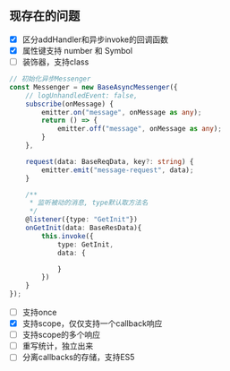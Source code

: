 
## 现存在的问题
- [x] 区分addHandler和异步invoke的回调函数
- [x] 属性键支持 number 和 Symbol
- [ ] 装饰器，支持class
```typescript
// 初始化异步Messenger
const Messenger = new BaseAsyncMessenger({
    // logUnhandledEvent: false,
    subscribe(onMessage) {
        emitter.on("message", onMessage as any);
        return () => {
            emitter.off("message", onMessage as any);
        }
    },

    request(data: BaseReqData, key?: string) {
        emitter.emit("message-request", data);
    }

    /**
     * 监听被动的消息, type默认取方法名
     */
    @listener({type: "GetInit"})
    onGetInit(data: BaseResData){
        this.invoke({
            type: GetInit,
            data: {

            }
        })
    }
});
``` 
- [ ] 支持once
- [x] 支持scope，仅仅支持一个callback响应
- [ ] 支持scope的多个响应
- [ ] 重写统计，独立出来
- [ ] 分离callbacks的存储，支持ES5

